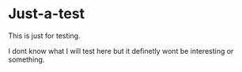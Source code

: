 # Just-a-test
This is just for testing.

I dont know what I will test here but it definetly wont be interesting or something.

